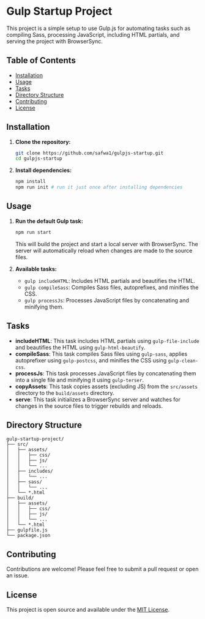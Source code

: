 # Gulp Startup Project

This project is a simple setup to use Gulp.js for automating tasks such as compiling Sass, processing JavaScript, including HTML partials, and serving the project with BrowserSync.

## Table of Contents

- [Installation](#installation)
- [Usage](#usage)
- [Tasks](#tasks)
- [Directory Structure](#directory-structure)
- [Contributing](#contributing)
- [License](#license)

## Installation

1. **Clone the repository:**

    ```sh
    git clone https://github.com/safwa1/gulpjs-startup.git
    cd gulpjs-startup
    ```

2. **Install dependencies:**

    ```sh
    npm install
    npm run init # run it just once after installing dependencies
    ```

## Usage

1. **Run the default Gulp task:**

    ```sh
    npm run start
    ```

    This will build the project and start a local server with BrowserSync. The server will automatically reload when changes are made to the source files.

2. **Available tasks:**

    - `gulp includeHTML`: Includes HTML partials and beautifies the HTML.
    - `gulp compileSass`: Compiles Sass files, autoprefixes, and minifies the CSS.
    - `gulp processJs`: Processes JavaScript files by concatenating and minifying them.

## Tasks

- **includeHTML**: This task includes HTML partials using `gulp-file-include` and beautifies the HTML using `gulp-html-beautify`.
- **compileSass**: This task compiles Sass files using `gulp-sass`, applies autoprefixer using `gulp-postcss`, and minifies the CSS using `gulp-clean-css`.
- **processJs**: This task processes JavaScript files by concatenating them into a single file and minifying it using `gulp-terser`.
- **copyAssets**: This task copies assets (excluding JS) from the `src/assets` directory to the `build/assets` directory.
- **serve**: This task initializes a BrowserSync server and watches for changes in the source files to trigger rebuilds and reloads.

## Directory Structure


```
gulp-startup-project/
├── src/
│   ├── assets/
│   │   ├── css/
│   │   ├── js/
│   │   └── ...
│   ├── includes/
│   │   └── ...
│   ├── sass/
│   │   └── ...
│   └── *.html
├── build/
│   ├── assets/
│   │   ├── css/
│   │   ├── js/
│   │   └── ...
│   └── *.html
├── gulpfile.js
└── package.json
```

## Contributing

Contributions are welcome! Please feel free to submit a pull request or open an issue.

## License

This project is open source and available under the [MIT License](LICENSE).